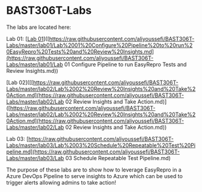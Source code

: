 # BAST306T-Labs

The labs are located here:

Lab 01: [[Lab 01](https://raw.githubusercontent.com/aliyoussefi/BAST306T-Labs/master/lab01/Lab%2001%20Configure%20Pipeline%20to%20run%20EasyRepro%20Tests%20and%20Review%20Insights.md)]([https://raw.githubusercontent.com/aliyoussefi/BAST306T-Labs/master/lab01/Lab%2001%20Configure%20Pipeline%20to%20run%20EasyRepro%20Tests%20and%20Review%20Insights.md](https://raw.githubusercontent.com/aliyoussefi/BAST306T-Labs/master/lab01/Lab 01 Configure Pipeline to run EasyRepro Tests and Review Insights.md))

[Lab 02]([[https://raw.githubusercontent.com/aliyoussefi/BAST306T-Labs/master/lab02/Lab%2002%20Review%20Insights%20and%20Take%20Action.md](https://raw.githubusercontent.com/aliyoussefi/BAST306T-Labs/master/lab02/Lab 02 Review Insights and Take Action.md)]([https://raw.githubusercontent.com/aliyoussefi/BAST306T-Labs/master/lab02/Lab%2002%20Review%20Insights%20and%20Take%20Action.md](https://raw.githubusercontent.com/aliyoussefi/BAST306T-Labs/master/lab02/Lab 02 Review Insights and Take Action.md))

[https://raw.githubusercontent.com/aliyoussefi/BAST306T-Labs/master/lab01/Lab%2001%20Configure%20Pipeline%20to%20run%20EasyRepro%20Tests%20and%20Review%20Insights.md]: Lab	"01"



Lab 03: [https://raw.githubusercontent.com/aliyoussefi/BAST306T-Labs/master/lab03/Lab%2003%20Schedule%20Repeatable%20Test%20Pipeline.md](https://raw.githubusercontent.com/aliyoussefi/BAST306T-Labs/master/lab03/Lab 03 Schedule Repeatable Test Pipeline.md)



The purpose of these labs are to show how to leverage EasyRepro in a Azure DevOps Pipeline to serve insights to Azure which can be used to trigger alerts allowing admins to take action!